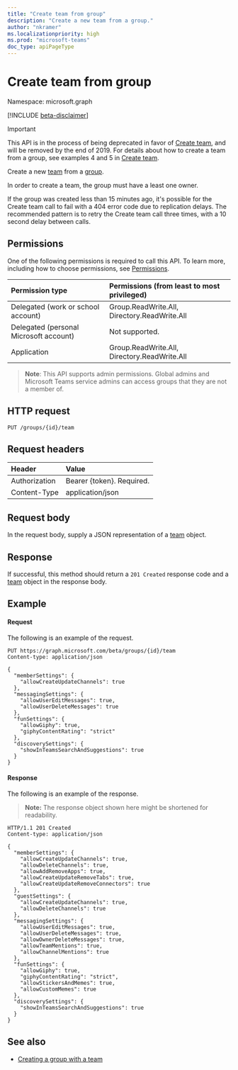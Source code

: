 ```yaml
---
title: "Create team from group"
description: "Create a new team from a group."
author: "nkramer"
ms.localizationpriority: high
ms.prod: "microsoft-teams"
doc_type: apiPageType
---
```


# Create team from group

Namespace: microsoft.graph

[!INCLUDE [beta-disclaimer](../../includes/beta-disclaimer.md)]

> [!IMPORTANT]
> This API is in the process of being deprecated in favor of [Create team](../api/team-post.md), and will be removed by the end of 2019. For details about how to create a team from a group, see examples 4 and 5 in [Create team](../api/team-post.md).

Create a new [team](../resources/team.md) from a [group](../resources/group.md).

In order to create a team, the group must have a least one owner.

If the group was created less than 15 minutes ago, it's possible for the Create team call to fail with a 404 error code due to replication delays.
The recommended pattern is to retry the Create team call three times, with a 10 second delay between calls.

## Permissions

One of the following permissions is required to call this API. To learn more, including how to choose permissions, see [Permissions](/graph/permissions-reference).

|Permission type      | Permissions (from least to most privileged)              |
|:--------------------|:---------------------------------------------------------|
|Delegated (work or school account) | Group.ReadWrite.All, Directory.ReadWrite.All |
|Delegated (personal Microsoft account) | Not supported.    |
|Application | Group.ReadWrite.All, Directory.ReadWrite.All |

> **Note**: This API supports admin permissions. Global admins and Microsoft Teams service admins can access groups that they are not a member of.

## HTTP request

<!-- { "blockType": "ignored" } -->

```http
PUT /groups/{id}/team
```

## Request headers

| Header       | Value |
|:---------------|:--------|
| Authorization  | Bearer {token}. Required.  |
| Content-Type  | application/json  |

## Request body

In the request body, supply a JSON representation of a [team](../resources/team.md) object.

## Response

If successful, this method should return a `201 Created` response code and a [team](../resources/team.md) object in the response body.

## Example

#### Request

The following is an example of the request.

<!-- {
  "blockType": "request",
  "name": "create_team"
}-->
```http
PUT https://graph.microsoft.com/beta/groups/{id}/team
Content-type: application/json

{
  "memberSettings": {
    "allowCreateUpdateChannels": true
  },
  "messagingSettings": {
    "allowUserEditMessages": true,
    "allowUserDeleteMessages": true
  },
  "funSettings": {
    "allowGiphy": true,
    "giphyContentRating": "strict"
  },
  "discoverySettings": {
    "showInTeamsSearchAndSuggestions": true
  }
}
```
#### Response


The following is an example of the response.

>**Note:** The response object shown here might be shortened for readability.
<!-- {
  "blockType": "response",
  "truncated": true,
  "@odata.type": "microsoft.graph.team"
} -->

```http
HTTP/1.1 201 Created
Content-type: application/json

{
  "memberSettings": {
    "allowCreateUpdateChannels": true,
    "allowDeleteChannels": true,
    "allowAddRemoveApps": true,
    "allowCreateUpdateRemoveTabs": true,
    "allowCreateUpdateRemoveConnectors": true
  },
  "guestSettings": {
    "allowCreateUpdateChannels": true,
    "allowDeleteChannels": true
  },
  "messagingSettings": {
    "allowUserEditMessages": true,
    "allowUserDeleteMessages": true,
    "allowOwnerDeleteMessages": true,
    "allowTeamMentions": true,
    "allowChannelMentions": true
  },
  "funSettings": {
    "allowGiphy": true,
    "giphyContentRating": "strict",
    "allowStickersAndMemes": true,
    "allowCustomMemes": true
  },
  "discoverySettings": {
    "showInTeamsSearchAndSuggestions": true
  }
}
```

<!-- uuid: 8fcb5dbc-d5aa-4681-8e31-b001d5168d79
2015-10-25 14:57:30 UTC -->
<!--
{
  "type": "#page.annotation",
  "description": "Create Team",
  "keywords": "",
  "section": "documentation",
  "tocPath": "",
  "suppressions": []
}
-->

## See also

- [Creating a group with a team](/graph/teams-create-group-and-team)


